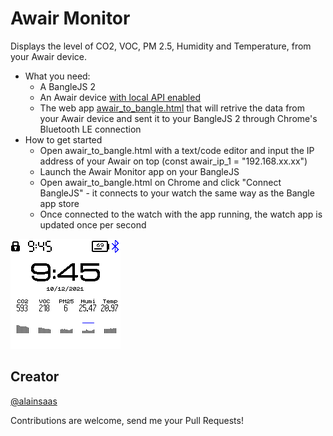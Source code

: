 # Awair Monitor

Displays the level of CO2, VOC, PM 2.5, Humidity and Temperature, from your Awair device.

* What you need:
  * A BangleJS 2
  * An Awair device [with local API enabled](https://support.getawair.com/hc/en-us/articles/360049221014-Awair-Local-API-Feature)
  * The web app [awair_to_bangle.html](awairmonitor/awair_to_bangle.html) that will retrive the data from your Awair device and sent it to your BangleJS 2 through Chrome's Bluetooth LE connection
* How to get started
  *  Open awair_to_bangle.html with a text/code editor and input the IP address of your Awair on top (const awair_ip_1 = "192.168.xx.xx")
  *  Launch the Awair Monitor app on your BangleJS
  *  Open awair_to_bangle.html on Chrome and click "Connect BangleJS" - it connects to your watch the same way as the Bangle app store
  *  Once connected to the watch with the app running, the watch app is updated once per second

![](screenshot.png)

## Creator
[@alainsaas](https://github.com/alainsaas)

Contributions are welcome, send me your Pull Requests!

